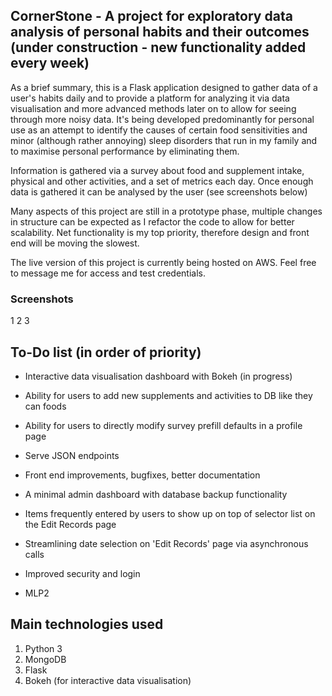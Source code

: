 ## CornerStone - A project for exploratory data analysis of personal habits and their outcomes (under construction - new functionality added every week)

As a brief summary, this is a Flask application designed to gather data of a user's habits daily and to provide a platform for analyzing it via data visualisation and more advanced methods later on to allow for seeing through more noisy data.
It's being developed predominantly for personal use as an attempt to identify the causes of certain food sensitivities and minor (although rather annoying) sleep disorders that run in my family and to maximise personal performance by eliminating them. 

Information is gathered via a survey about food and supplement intake, physical and other activities, and a set of metrics each day. 
Once enough data is gathered it can be analysed by the user (see screenshots below)

Many aspects of this project are still in a prototype phase, multiple changes in structure can be expected as I refactor the code to allow for better scalability. Net functionality is my top priority, therefore design and front end will be moving the slowest.

The live version of this project is currently being hosted on AWS. Feel free to message me for access and test credentials.

### Screenshots

1
2
3


## To-Do list (in order of priority)

- Interactive data visualisation dashboard with Bokeh (in progress)
- Ability for users to add new supplements and activities to DB like they can foods
- Ability for users to directly modify survey prefill defaults in a profile page
- Serve JSON endpoints
- Front end improvements, bugfixes, better documentation
- A minimal admin dashboard with database backup functionality
- Items frequently entered by users to show up on top of selector list on the Edit Records page
- Streamlining date selection on 'Edit Records' page via asynchronous calls
- Improved security and login

- MLP2

## Main technologies used

1. Python 3
2. MongoDB
3. Flask
4. Bokeh (for interactive data visualisation)

